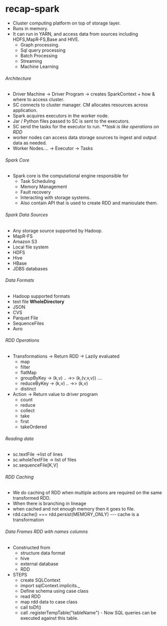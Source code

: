 # recap-spark

* Cluster computing platform on top of storage layer.
* Runs in memory.
* It can  run in YARN, and access data from sources including HDFS,MapR‐FS,Base and HIVE.
  * Graph processing.
  * Sql query processing
  * Batch Processing
  * Streaming
  * Machine Learning
###### Architecture

* Driver Machine -> Driver Program -> creates SparkContext + how & where to access cluster.
 * SC connects to cluster manager. CM allocates resources across application.
 * Spark acquires executors in the worker node.
 * Jar / Python files passed to SC is sent to the executors.
 * SC send the tasks for the executor to run. ***task is like operations on RDD*
 * worker nodes can access  data  storage sources to ingest and output data as needed.
* Worker Nodes.... -> Executor -> Tasks

###### Spark Core
* Spark core is the computational engine responsible for
  * Task Scheduling
  * Memory Management
  * Fault recovery
  * Interacting with storage systems.
  * Also contain API that is used to create RDD and manioulate them.
  
###### Spark Data Sources
* Any storage source supported by Hadoop.
* MapR-FS
* Amazon S3
* Local file system
* HDFS
* Hive
* HBase
* JDBS databases

###### Data Formats
* Hadoop supported formats
* text file **WholeDirectory**
* JSON
* CVS
* Parquet File
* SequenceFiles
* Avro

###### RDD Operations
* Transformations -> Return RDD -> Lazily evaluated
  * map
  * filter
  * flatMap
  * groupByKey  -> (k,v) ..  ->> (k,(v,v,v)) ....
  * reduceByKey -> (k,v) ..  ->> (k,v)
  * distinct
* Action  -> Return value to driver program
  * count
  * reduce
  * collect
  * take
  * first
  * takeOrdered

###### Reading data
* sc.textFile ->list of lines
* sc.wholeTextFile -> list of files
* sc.sequenceFile[K,V]

###### RDD Caching
* We do caching of RDD when multiple actions are required on the same transformed RDD.
* When there is branching in lineage
* when cached and not enough memory then it goes to file.
* rdd.cache() === rdd.persist(MEMORY_ONLY) --- cache is a transformation

###### Data Frames RDD with names columns
* Constructed from
  * structure data format
  * hive
  * external database
  * RDD
* STEPS
  * create SQLContext
  * import sqlContext.implicits._
  * Define schema using case class
  * read RDD
  * map rdd data to case class
  * call toDf()
  * call .registerTempTable("tableName") - Now SQL queries can be executed against this table.

